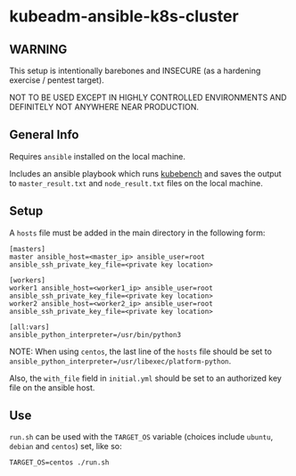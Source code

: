 # kubeadm-ansible-k8s-cluster

## WARNING
This setup is intentionally barebones and INSECURE (as a hardening exercise / pentest target).

NOT TO BE USED EXCEPT IN HIGHLY CONTROLLED ENVIRONMENTS AND DEFINITELY NOT ANYWHERE NEAR PRODUCTION.

## General Info

Requires `ansible` installed on the local machine.

Includes an ansible playbook which runs [kubebench](https://github.com/aquasecurity/kube-bench) and saves the output to `master_result.txt` and `node_result.txt` files on the local machine.

## Setup

A `hosts` file must be added in the main directory in the following form: 

```
[masters]
master ansible_host=<master_ip> ansible_user=root ansible_ssh_private_key_file=<private key location>

[workers]
worker1 ansible_host=<worker1_ip> ansible_user=root ansible_ssh_private_key_file=<private key location>
worker2 ansible_host=<worker2_ip> ansible_user=root ansible_ssh_private_key_file=<private key location>

[all:vars]
ansible_python_interpreter=/usr/bin/python3
```

NOTE: When using `centos`, the last line of the `hosts` file should be set to `ansible_python_interpreter=/usr/libexec/platform-python`.

Also, the `with_file` field in `initial.yml` should be set to an authorized key file on the ansible host.

## Use

`run.sh` can be used with the `TARGET_OS` variable (choices include `ubuntu`, `debian` and `centos`) set, like so:

```TARGET_OS=centos ./run.sh```
